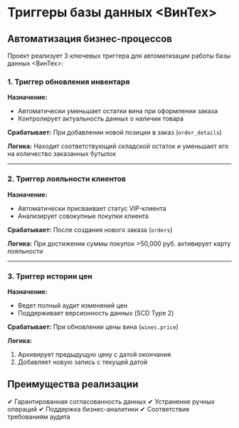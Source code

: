 # Триггеры базы данных <ВинТех>

## Автоматизация бизнес-процессов

Проект реализует 3 ключевых триггера для автоматизации работы базы данных <ВинТех>:

### 1. Триггер обновления инвентаря
**Назначение:**
- Автоматически уменьшает остатки вина при оформлении заказа
- Контролирует актуальность данных о наличии товара

**Срабатывает:**
При добавлении новой позиции в заказ (`order_details`)

**Логика:**
Находит соответствующий складской остаток и уменьшает его на количество заказанных бутылок

---

### 2. Триггер лояльности клиентов
**Назначение:**
- Автоматически присваивает статус VIP-клиента
- Анализирует совокупные покупки клиента

**Срабатывает:**
После создания нового заказа (`orders`)

**Логика:**
При достижении суммы покупок >50,000 руб. активирует карту лояльности

---

### 3. Триггер истории цен
**Назначение:**
- Ведет полный аудит изменений цен
- Поддерживает версионность данных (SCD Type 2)

**Срабатывает:**
При обновлении цены вина (`wines.price`)

**Логика:**
1. Архивирует предыдущую цену с датой окончания
2. Добавляет новую запись с текущей датой

## Преимущества реализации
✔ Гарантированная согласованность данных
✔ Устранение ручных операций
✔ Поддержка бизнес-аналитики
✔ Соответствие требованиям аудита
